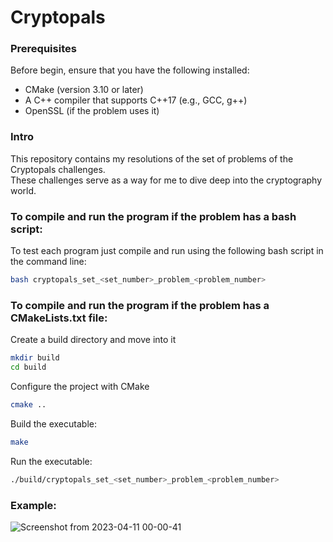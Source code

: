 # Cryptopals

### Prerequisites
Before begin, ensure that you have the following installed:

* CMake (version 3.10 or later)
* A C++ compiler that supports C++17 (e.g., GCC, g++)
* OpenSSL (if the problem uses it)

### Intro
This repository contains my resolutions of the set of problems of the Cryptopals challenges.  
These challenges serve as a way for me to dive deep into the cryptography world.


### To compile and run the program if the problem has a bash script:
To test each program just compile and run using the following bash script in the command line:

```bash
bash cryptopals_set_<set_number>_problem_<problem_number>
```

### To compile and run the program if the problem has a CMakeLists.txt file:

Create a build directory and move into it

```bash
mkdir build
cd build
```

Configure the project with CMake

```bash
cmake ..
```

Build the executable:

```bash
make
```

Run the executable:

```bash
./build/cryptopals_set_<set_number>_problem_<problem_number>
```


### Example:
![Screenshot from 2023-04-11 00-00-41](https://user-images.githubusercontent.com/31144077/231015131-8d4f6e9b-bb12-4175-b113-296e174567b0.png)
